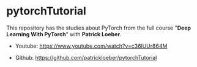 # pytorchTutorial
This repository has the studies about PyTorch from the full course "**Deep Learning With PyTorch**" with **Patrick Loeber**.

* Youtube: https://www.youtube.com/watch?v=c36lUUr864M

* Github: https://github.com/patrickloeber/pytorchTutorial
